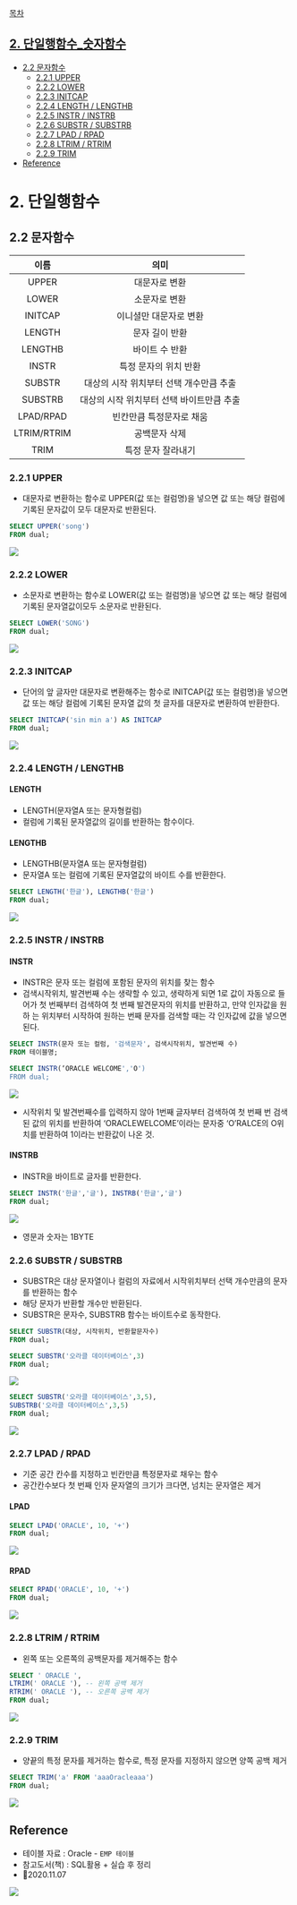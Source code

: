 [목차](#)
## [2. 단일행함수_숫자함수](https://github.com/withColinSong/Programming/blob/master/01.TIL/04.DBOracle/2.%20SingleRowFunction.md)
- [2.2 문자함수](#22-문자함수)
  - [2.2.1 UPPER](#221-upper)
  - [2.2.2 LOWER](#222-lower)
  - [2.2.3 INITCAP](#223-initcap)
  - [2.2.4 LENGTH / LENGTHB](#224-length--lengthb)
  - [2.2.5 INSTR / INSTRB](#225-instr--instrb)
  - [2.2.6 SUBSTR / SUBSTRB](#226-substr--substrb)
  - [2.2.7 LPAD / RPAD](#227-lpad--rpad)
  - [2.2.8 LTRIM / RTRIM](#228-ltrim--rtrim)
  - [2.2.9 TRIM](#229-trim)
- [Reference](#reference)  
  
# 2. 단일행함수
## 2.2 문자함수

|이름|의미| 
|:-:|:-:|
UPPER| 대문자로 변환
LOWER| 소문자로 변환
INITCAP| 이니셜만 대문자로 변환
LENGTH| 문자 길이 반환
LENGTHB| 바이트 수 반환
INSTR| 특정 문자의 위치 반환
SUBSTR| 대상의 시작 위치부터 선택 개수만큼 추출
SUBSTRB| 대상의 시작 위치부터 선택 바이트만큼 추출
LPAD/RPAD| 빈칸만큼 특정문자로 채움
LTRIM/RTRIM| 공백문자 삭제
TRIM| 특정 문자 잘라내기

### 2.2.1 UPPER
- 대문자로 변환하는 함수로 UPPER(값 또는 컬럼명)을 넣으면 값 또는 해당 컬럼에 기록된 문자값이 모두 대문자로 반환된다.
```sql
SELECT UPPER('song') 
FROM dual;
```
![](https://images.velog.io/images/withcolinsong/post/6a4cc9c6-5591-4778-9eab-014410f79062/image.png)
### 2.2.2 LOWER
- 소문자로 변환하는 함수로 LOWER(값 또는 컬럼명)을 넣으면 값 또는 해당 컬럼에 기록된 문자열값이모두 소문자로 반환된다.
```sql
SELECT LOWER('SONG') 
FROM dual;
```
![](https://images.velog.io/images/withcolinsong/post/3ab7e867-f081-4309-a9d0-41215f00b4dc/image.png)

### 2.2.3 INITCAP
- 단어의 앞 글자만 대문자로 변환해주는 함수로 INITCAP(값 또는 컬럼명)을 넣으면 값 또는 해당 컬럼에 기록된 문자열 값의 첫 글자를 대문자로 변환하여 반환한다.
```sql
SELECT INITCAP('sin min a') AS INITCAP
FROM dual;
```
![](https://images.velog.io/images/withcolinsong/post/216ffb7d-1085-41a0-b18b-47cf8ca2d401/image.png)

### 2.2.4 LENGTH / LENGTHB
#### LENGTH
- LENGTH(문자열A 또는 문자형컬럼) 
- 컬럼에 기록된 문자열값의 길이를 반환하는 함수이다.
#### LENGTHB
- LENGTHB(문자열A 또는 문자형컬럼)
- 문자열A 또는 컬럼에 기록된 문자열값의 바이트 수를 반환한다.

```sql
SELECT LENGTH('한글'), LENGTHB('한글') 
FROM dual;
```
![](https://images.velog.io/images/withcolinsong/post/7f24b159-3fdd-40d2-93a6-f3c88c6931ba/image.png)

### 2.2.5 INSTR / INSTRB
#### INSTR
- INSTR은 문자 또는 컬럼에 포함된 문자의 위치를 찾는 함수
- 검색시작위치, 발견번째 수는 생략할 수 있고, 생략하게 되면 1로 값이 자동으로 들어가 
첫 번째부터 검색하여 첫 번째 발견문자의 위치를 반환하고, 만약 인자값을 원하
는 위치부터 시작하여 원하는 번째 문자를 검색할 때는 각 인자값에 값을 넣으면 된다.

```sql
SELECT INSTR(문자 또는 컬럼, '검색문자', 검색시작위치, 발견번째 수)
FROM 테이블명;

SELECT INSTR(‘ORACLE WELCOME','O') 
FROM dual;
```
![](https://images.velog.io/images/withcolinsong/post/697e1f05-926b-4438-bc4d-b3461d63864f/image.png)
- 시작위치 및 발견번째수를 입력하지 않아 1번째 글자부터 검색하여 첫 번째 번 검색된 값의
위치를 반환하여 ‘ORACLEWELCOME’이라는 문자중 ‘O’RALCE의 O위치를 반환하여 1이라는 반환값이 나온 것.

#### INSTRB
- INSTR을 바이트로 글자를 반환한다.
```sql
SELECT INSTR('한글','글'), INSTRB('한글','글')
FROM dual;
```
![](https://images.velog.io/images/withcolinsong/post/72e10819-5637-4cf4-ac51-2944bb309678/image.png)
- 영문과 숫자는 1BYTE

### 2.2.6 SUBSTR / SUBSTRB
- SUBSTR은 대상 문자열이나 컬럼의 자료에서 시작위치부터 선택 개수만큼의 문자를 반환하는 함수
- 해당 문자가 반환할 개수만 반환된다. 
- SUBSTR은 문자수, SUBSTRB 함수는 바이트수로 동작한다.
```sql
SELECT SUBSTR(대상, 시작위치, 반환할문자수)
FROM dual;

SELECT SUBSTR('오라클 데이터베이스',3) 
FROM dual;

```
![](https://images.velog.io/images/withcolinsong/post/a63ba14f-89cf-4133-bfb4-86df2996e067/image.png)
```sql
SELECT SUBSTR('오라클 데이터베이스',3,5), 
SUBSTRB('오라클 데이터베이스',3,5) 
FROM dual;
```
![](https://images.velog.io/images/withcolinsong/post/1ffc4983-21b0-44b8-886f-42b3a02851d8/image.png)

### 2.2.7 LPAD / RPAD
- 기준 공간 칸수를 지정하고 빈칸만큼 특정문자로 채우는 함수
- 공간칸수보다 첫 번째 인자 문자열의 크기가 크다면, 넘치는 문자열은 제거
#### LPAD
```sql
SELECT LPAD('ORACLE', 10, '+') 
FROM dual;
```
![](https://images.velog.io/images/withcolinsong/post/b7432cc3-1c4c-4458-bdd0-3cc9977803e3/image.png)

#### RPAD
```sql
SELECT RPAD('ORACLE', 10, '+') 
FROM dual;
```
![](https://images.velog.io/images/withcolinsong/post/34d848b1-5523-4a94-bf4d-4519e58782c7/image.png)

### 2.2.8 LTRIM / RTRIM
- 왼쪽 또는 오른쪽의 공백문자를 제거해주는 함수
```sql
SELECT ' ORACLE ',
LTRIM(' ORACLE '), -- 왼쪽 공백 제거
RTRIM(' ORACLE '), -- 오른쪽 공백 제거
FROM dual;
```
![](https://images.velog.io/images/withcolinsong/post/2fed6b9a-eff3-427b-8f42-9d7173ca4a06/image.png)

### 2.2.9 TRIM
- 양끝의 특정 문자를 제거하는 함수로, 특정 문자를 지정하지 않으면 양쪽 공백 제거
```sql
SELECT TRIM('a' FROM 'aaaOracleaaa') 
FROM dual;
```
![](https://images.velog.io/images/withcolinsong/post/ebd206e0-9bb7-4cb6-970e-219635b09a6c/image.png)

## Reference
- 테이블 자료 : Oracle - `EMP 테이블` 
- 참고도서(책) : SQL활용 + 실습 후 정리
- 🎈2020.11.07

![](https://images.velog.io/images/withcolinsong/post/8dc5159f-5174-49f0-8cca-748d6cd38345/image.png)
